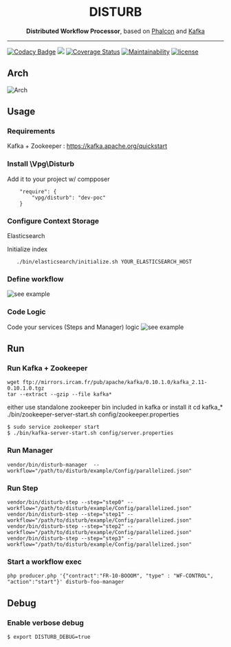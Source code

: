  <h1 align="center">DISTURB</h1>
 
 <p align="center">
 <b>Distributed Workflow Processor</b>, based on <a href="https://github.com/phalcon/cphalcon">Phalcon</a> and <a href="https://kafka.apache.org/">Kafka</a>
 </p>

----

[![Codacy Badge](https://api.codacy.com/project/badge/Grade/7c3b34fbb5d84c3e9333179e6b35e916)](https://www.codacy.com/app/jrmbrgs/disturb?utm_source=github.com&utm_medium=referral&utm_content=vpg/disturb&utm_campaign=badger)
[![](https://img.shields.io/travis/vpg/disturb.svg)](https://travis-ci.org/vpg/disturb)
[![Coverage Status](https://coveralls.io/repos/github/vpg/disturb/badge.svg?branch=alpha&service=github)](https://coveralls.io/github/vpg/disturb?branch=alpha)
[![Maintainability](https://api.codeclimate.com/v1/badges/951f80b49e11dcd4b2bb/maintainability)](https://codeclimate.com/github/vpg/disturb/maintainability)
[![license](https://img.shields.io/github/license/vpg/disturb.svg)]()


## Arch
![Arch](https://raw.githubusercontent.com/wiki/vpg/disturb/images/disturb_arch.png)

## Usage

### Requirements
Kafka + Zookeeper : https://kafka.apache.org/quickstart


### Install \Vpg\Disturb
Add it to your project w/ compposer
```
    "require": {
        "vpg/disturb": "dev-poc"
    }
```

### Configure Context Storage 
Elasticsearch 

Initialize index
```
   ./bin/elasticsearch/initialize.sh YOUR_ELASTICSEARCH_HOST
```

### Define workflow
![see example](https://github.com/vpg/disturb/tree/poc/example/Config)

### Code Logic
Code your services (Steps and Manager) logic
![see example](https://github.com/vpg/disturb/tree/poc/example/Services)

## Run

### Run Kafka + Zookeeper

```
wget ftp://mirrors.ircam.fr/pub/apache/kafka/0.10.1.0/kafka_2.11-0.10.1.0.tgz  
tar --extract --gzip --file kafka*
```
either use standalone zookeeper bin included in kafka or install it
cd kafka_*
./bin/zookeeper-server-start.sh config/zookeeper.properties
 
```
$ sudo service zookeeper start
$ ./bin/kafka-server-start.sh config/server.properties
```

### Run Manager
```
vendor/bin/disturb-manager  --workflow="/path/to/disturb/example/Config/parallelized.json"
```

### Run Step
```
vendor/bin/disturb-step --step="step0" --workflow="/path/to/disturb/example/Config/parallelized.json"
vendor/bin/disturb-step --step="step1" --workflow="/path/to/disturb/example/Config/parallelized.json"
vendor/bin/disturb-step --step="step2" --workflow="/path/to/disturb/example/Config/parallelized.json"
vendor/bin/disturb-step --step="step3" --workflow="/path/to/disturb/example/Config/parallelized.json"
```

### Start a workflow exec
```
php producer.php '{"contract":"FR-10-BOOOM", "type" : "WF-CONTROL", "action":"start"}' disturb-foo-manager
```

## Debug

### Enable verbose debug
```
$ export DISTURB_DEBUG=true
```
